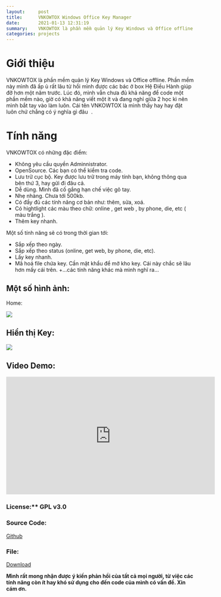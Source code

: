 ```yaml
---
layout:     post
title:      VNKOWTOX Windows Office Key Manager
date:       2021-01-13 12:31:19
summary:    VNKOWTOX là phần mềm quản lý Key Windows và Office offline. Phần mềm này mình đã ấp ủ rất lâu từ hồi mình được các bác ở box Hệ Điều Hành giúp đỡ hơn một năm trước.
categories: projects
---
```

# Giới thiệu
VNKOWTOX là phần mềm quản lý Key Windows và Office offline. Phần mềm này mình đã ấp ủ rất lâu từ hồi mình được các bác ở box Hệ Điều Hành giúp đỡ hơn một năm trước. Lúc đó, mình vẫn chưa đủ khả năng để code một phần mềm nào, giờ có khả năng viết một ít và đang nghỉ giữa 2 học kì nên mình bắt tay vào làm luôn. Cái tên VNKOWTOX là mình thấy hay hay đặt luôn chứ chẳng có ý nghĩa gì đâu ![:p](data:image/gif;base64,R0lGODlhAQABAIAAAAAAAP///yH5BAEAAAAALAAAAAABAAEAAAIBRAA7 "Stick Out Tongue    :p") .

# Tính năng
VNKOWTOX có những đặc điểm:
+ Không yêu cầu quyền Adminnistrator.
+ OpenSource. Các bạn có thể kiểm tra code.
+ Lưu trữ cục bộ. Key được lưu trữ trong máy tính bạn, không thông qua bên thứ 3, hay gửi đi đâu cả.
+ Dễ dùng. Mình đã cố gắng hạn chế việc gõ tay.
+ Nhẹ nhàng. Chưa tới 500kb.
+ Có đầy đủ các tính năng cơ bản như: thêm, sửa, xoá.
+ Có hightlight các màu theo chữ: <span class="green"> online </span>, <span class="yellow"> get web </span>, <span class="blue">by phone</span>, <span class="red">die</span>, etc ( màu trắng ).
+ Thêm key nhanh.

Một số tính năng sẽ có trong thời gian tới:
+ Sắp xếp theo ngày.
+ Sắp xếp theo status (online, get web, by phone, die, etc).
+ Lấy key nhanh.
+ Mã hoá file chứa key. Cần mật khẩu để mở kho key. Cái này chắc sẽ lâu hơn mấy cái trên.
+...các tính năng khác mà mình nghĩ ra...

## Một số hình ảnh:
Home:


![](https://upanh.vn-z.vn/images/2021/01/10/main.png)


## Hiển thị Key:


![](https://upanh.vn-z.vn/images/2021/01/10/print.png)



## Video Demo:

<iframe width="560" height="315" src="https://www.youtube.com/embed/JpWmvCim4pY" frameborder="0" allow="accelerometer; autoplay; clipboard-write; encrypted-media; gyroscope; picture-in-picture" allowfullscreen></iframe>

### License:** GPL v3.0
### Source Code:

[Github](https://github.com/itlvd/Windows-Office-Key-Manager)

### File:

[Download](https://mega.nz/file/4gp2CI6L#RvWzedTFGigmEmabMJfknL93pp0sLJJTpdBKAomJvss)

**Mình rất mong nhận được ý kiến phản hồi của tất cả mọi người, từ việc các tính năng còn ít hay khó sử dụng cho đến code của mình có vấn đề. Xin cám ơn.**
